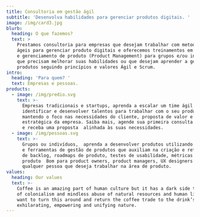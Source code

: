 ```yaml
---
title: Consultoria em gestão ágil
subtitle: 'Desenvolva habilidades para gerenciar produtos digitais. '
image: /img/card3.jpg
blurb:
  heading: O que fazemos?
  text: >
    Prestamos consultoria para empresas que desejam trabalhar com metodologias
    ágeis para gerenciar produto digitais e oferecemos treinamentos em UX design
    e gerenciamento de produto (Product Management) para grupos e/ou indivíduos
    que precisam melhorar suas habilidades ou que desejam aprender a gerenciar
    produtos seguindo princípios e valores Ágil e Scrum.  
intro:
  heading: 'Para quem? '
  text: Empresas e pessoas.
products:
  - image: /img/predio.svg
    text: >-
      Empresas tradicionais e startups, aprenda a escalar um time ágil e a
      identificar e desenvolver talentos para trabalhar com o seu produto
      mantendo o foco nas necessidades do cliente, proposta de valor e visão
      estratégica da empresa. Saiba mais, agende sua primeira consulta gratuita
      e receba uma proposta  alinhada às suas necessidades.
  - image: /img/pessoas.svg
    text: >-
      Grupos ou indivíduos,  aprenda a desenvolver produtos utilizando técnicas
      e ferramentas de gestão de produtos que auxiliam na criação e refinamento
      de backlog, roadmaps de produto, testes de usabilidade, métricas de
      produto  Bom para product owners, product managers, UX designers ou
      qualquer pessoa que deseja trabalhar na área de produto.
values:
  heading: Our values
  text: >-
    Coffee is an amazing part of human culture but it has a dark side too – one
    of colonialism and mindless abuse of natural resources and human lives. We
    want to turn this around and return the coffee trade to the drink’s
    exhilarating, empowering and unifying nature.
---
```


